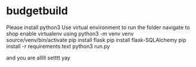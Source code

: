 # budgetbuild
Please install python3
Use virtual environment to run the folder
navigate to shop 
enable virtualenv using python3 -m venv venv
source/venv/bin/activate
pip install flask
pip install flask-SQLAlchemy
pip install -r requirements.text
python3 run.py

and you are alllll setttt yay

